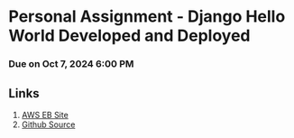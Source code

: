 # Personal Assignment - Django Hello World Developed and Deployed

### Due on Oct 7, 2024 6:00 PM

## Links
1. [AWS EB Site](http://django-env.eba-kvvffhkp.us-west-2.elasticbeanstalk.com/polls)
2. [Github Source](https://github.com/shashankdatta/swe-app1.git)

